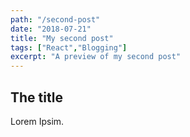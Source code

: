 ```yaml
---
path: "/second-post"
date: "2018-07-21"
title: "My second post"
tags: ["React","Blogging"]
excerpt: "A preview of my second post"
---
```


## The title
Lorem Ipsim.